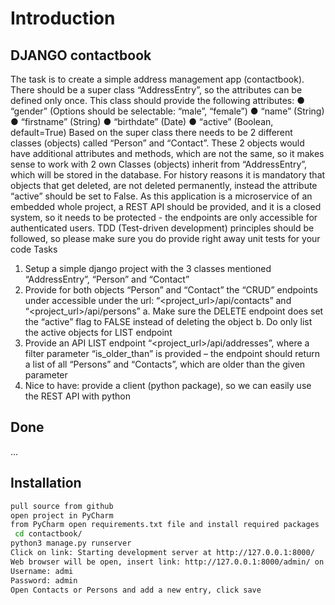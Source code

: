 # Introduction
## DJANGO contactbook

The task is to create a simple address management app (contactbook). There should be a
super class “AddressEntry”, so the attributes can be defined only once. This class should
provide the following attributes:
● “gender” (Options should be selectable: “male”, “female”)
● “name” (String)
● “firstname” (String)
● “birthdate” (Date)
● “active” (Boolean, default=True)
Based on the super class there needs to be 2 different classes (objects) called “Person” and
“Contact”. These 2 objects would have additional attributes and methods, which are not the
same, so it makes sense to work with 2 own Classes (objects) inherit from “AddressEntry”,
which will be stored in the database. For history reasons it is mandatory that objects that get
deleted, are not deleted permanently, instead the attribute “active” should be set to False.
As this application is a microservice of an embedded whole project, a REST API should be
provided, and it is a closed system, so it needs to be protected - the endpoints are only
accessible for authenticated users.
TDD (Test-driven development) principles should be followed, so please make sure you do
provide right away unit tests for your code
Tasks
1. Setup a simple django project with the 3 classes mentioned “AddressEntry”, “Person”
and “Contact”
2. Provide for both objects “Person” and “Contact” the “CRUD” endpoints under
accessible under the url: “<project_url>/api/contacts” and
“<project_url>/api/persons”
a. Make sure the DELETE endpoint does set the “active” flag to FALSE instead of
deleting the object
b. Do only list the active objects for LIST endpoint
3. Provide an API LIST endpoint “<project_url>/api/addresses”, where a filter parameter
“is_older_than” is provided – the endpoint should return a list of all “Persons” and
“Contacts”, which are older than the given parameter
4. Nice to have: provide a client (python package), so we can easily use the REST API
with python


## Done

...

## Installation

```sh
pull source from github
open project in PyCharm
from PyCharm open requirements.txt file and install required packages
 cd contactbook/
python3 manage.py runserver
Click on link: Starting development server at http://127.0.0.1:8000/
Web browser will be open, insert link: http://127.0.0.1:8000/admin/ on the web browser. 
Username: admi
Password: admin
Open Contacts or Persons and add a new entry, click save 

```


